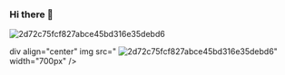 ### Hi there 👋

![2d72c75fcf827abce45bd316e35debd6](https://user-images.githubusercontent.com/86614864/136627982-bea53262-14eb-4738-aa52-b0f641ad114d.jpg)


div align="center"
img src="
![2d72c75fcf827abce45bd316e35debd6](https://user-images.githubusercontent.com/86614864/136627982-bea53262-14eb-4738-aa52-b0f641ad114d.jpg)" width="700px" />
</div>
